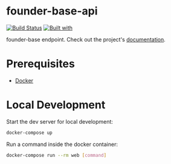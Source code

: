 # founder-base-api

[![Build Status](https://travis-ci.org/wdrescher/founder-base-api.svg?branch=master)](https://travis-ci.org/wdrescher/founder-base-api)
[![Built with](https://img.shields.io/badge/Built_with-Cookiecutter_Django_Rest-F7B633.svg)](https://github.com/agconti/cookiecutter-django-rest)

founder-base endpoint. Check out the project's [documentation](http://wdrescher.github.io/founder-base-api/).

# Prerequisites

- [Docker](https://docs.docker.com/docker-for-mac/install/)  

# Local Development

Start the dev server for local development:
```bash
docker-compose up
```

Run a command inside the docker container:

```bash
docker-compose run --rm web [command]
```
